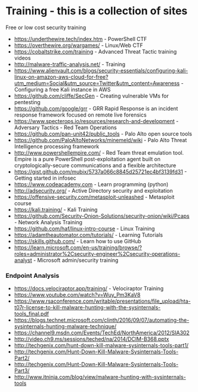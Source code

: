 # Training - this is a collection of sites
Free or low cost security training  
* https://underthewire.tech/index.htm - PowerShell CTF  
* https://overthewire.org/wargames/ - Linux/Web CTF  
* https://cobaltstrike.com/training - Advanced Threat Tactic training videos  
* http://malware-traffic-analysis.net/ - Training  
* https://www.alienvault.com/blogs/security-essentials/configuring-kali-linux-on-amazon-aws-cloud-for-free?utm_medium=Social&utm_source=Twitter&utm_content=Awareness - Configuring a free Kali instance in AWS  
* https://github.com/cliffe/SecGen - Creating vulnerable VMs for pentesting  
* https://github.com/google/grr - GRR Rapid Response is an incident response framework focused on remote live forensics  
* https://www.specterops.io/resources/research-and-development - Adversary Tactics - Red Team Operations  
* https://github.com/pan-unit42/public_tools - Palo Alto open source tools  
* https://github.com/PaloAltoNetworks/minemeld/wiki - Palo Alto Threat Intelligence processing framework  
* http://www.powershellempire.com/ - Red Team threat emulation tool.  Empire is a pure PowerShell post-exploitation agent built on cryptologically-secure communications and a flexible architecture  
* https://gist.github.com/mubix/5737a066c8845d25721ec4bf3139fd31 - Getting started in infosec  
* https://www.codeacademy.com - Learn programming (python)  
* http://adsecurity.org/ - Active Directory security and exploitation  
* https://offensive-security.com/metasploit-unleashed - Metasploit course  
* https://kali.training/ - Kali Training  
* https://github.com/Security-Onion-Solutions/security-onion/wiki/Pcaps - Network Analysis Training  
* https://github.com/haf/linux-intro-course - Linux Training  
* https://adamtheautomator.com/tutorials/ - Learning Tutorials  
* https://skills.github.com/ - Learn how to use GitHub  
* https://learn.microsoft.com/en-us/training/browse/?roles=administrator%2Csecurity-engineer%2Csecurity-operations-analyst - Microsoft admin/security training  


### Endpoint Analysis  
* https://docs.velociraptor.app/training/ - Velociraptor Training  
* https://www.youtube.com/watch?v=Wuy_Pm3KaV8  
* https://www.rsaconference.com/writable/presentations/file_upload/hta-t07r-license-to-kill-malware-hunting-with-the-sysinternals-tools_final.pdf  
* https://blogs.technet.microsoft.com/clinth/2016/09/07/automating-the-sysinternals-hunting-malware-technique/  
* https://channel9.msdn.com/Events/TechEd/NorthAmerica/2012/SIA302  
* http://video.ch9.ms/sessions/teched/na/2014/DCIM-B368.pptx  
* http://techgenix.com/hunt-down-kill-malware-sysinternals-tools-part1/  
* http://techgenix.com/Hunt-Down-Kill-Malware-Sysinternals-Tools-Part2/  
* http://techgenix.com/Hunt-Down-Kill-Malware-Sysinternals-Tools-Part3/  
* http://www.itninja.com/blog/view/malware-hunting-with-sysinternals-tools  
